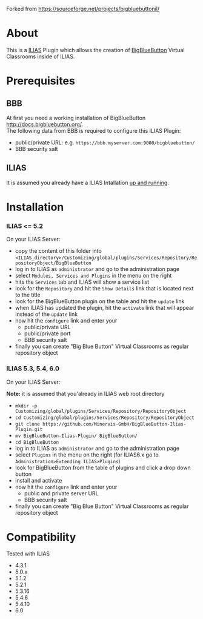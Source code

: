 Forked from https://sourceforge.net/projects/bigbluebuttonil/

# About

This is a [ILIAS](https://www.ilias.de) Plugin which allows the creation of [BigBlueButton](https://bigbluebutton.org) Virtual Classrooms inside of ILIAS.

# Prerequisites

## BBB 

At first you need a working installation of BigBlueButton http://docs.bigbluebutton.org/.  
The following data from BBB is required to configure this ILIAS Plugin:

- public/private URL: e.g. `https://bbb.myserver.com:9000/bigbluebutton/`
- BBB security salt

## ILIAS

It is assumed you already have a ILIAS Intallation [up and running](https://docu.ilias.de/goto_docu_pg_116903_367.html).

# Installation

### ILIAS <= 5.2

On your ILIAS Server:

- copy the content of this folder into `<ILIAS_directory>/Customizing/global/plugins/Services/Repository/RepositoryObject/BigBlueButton`
- log in to ILIAS as `administrator` and go to the administration page
- select `Modules, Services and Plugins` in the menu on the right
- hits the `Services` tab and ILIAS will show a service list
- look for the `Repository` and hit the `Show Details` link that is located next to the title
- look for the BigBlueButton plugin on the table and hit the `update` link
- when ILIAS has updated the plugin, hit the `activate` link that will appear instead of the `update` link
- now hit the `configure` link and enter your 
    - public/private URL
    - public/private port 
    - BBB security salt
- finally you can create "Big Blue Button" Virtual Classrooms as regular repository object

### ILIAS 5.3, 5.4, 6.0

On your ILIAS Server:

**Note:** it is assumed that you'already in ILIAS web root directory

- `mkdir -p Customizing/global/plugins/Services/Repository/RepositoryObject`
- `cd Customizing/global/plugins/Services/Repository/RepositoryObject`
- `git clone https://github.com/Minervis-GmbH/BigBlueButton-Ilias-Plugin.git `
- `mv BigBlueButton-Ilias-Plugin/ BigBlueButton/`
- `cd BigBlueButton`
- log in to ILIAS as `administrator` and go to the administration page
- select `Plugins` in the menu on the right (for ILIAS6.x go to `Administration>Extending ILIAS>Plugins`)
- look for BigBlueButton from the table of plugins and click a drop down button
- install and activate
- now hit the `configure` link and enter your 
    - public and private server URL
    - BBB security salt
- finally you can create "Big Blue Button" Virtual Classrooms as regular repository object


# Compatibility

Tested with ILIAS

- 4.3.1
- 5.0.x
- 5.1.2
- 5.2.1
- 5.3.16
- 5.4.6
- 5.4.10
- 6.0



